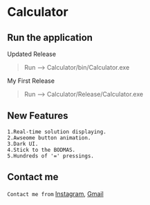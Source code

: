 # Calculator
Run the application
-----
Updated Release
  >Run --> Calculator/bin/Calculator.exe

My First Release
  >Run --> Calculator/Release/Calculator.exe

New Features
-----
```
1.Real-time solution displaying.
2.Awseome button animation.
3.Dark UI.
4.Stick to the BODMAS.
5.Hundreds of '=' pressings.
```
Contact me
-----
```Contact me from``` <a href="www.instagram.com/___thul___/">Instagram</a>, <a href="mailto:thulanabaji@gmail.com">Gmail</a>
